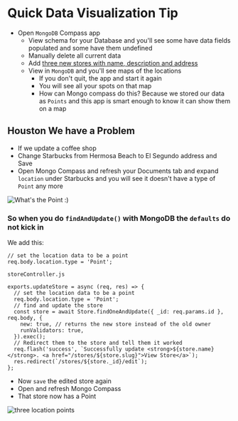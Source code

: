 # Quick Data Visualization Tip
* Open `MongoDB` Compass app
    - View schema for your Database and you'll see some have data fields populated and some have them undefined
    - Manually delete all current data
    - Add [three new stores with name, description and address](https://i.imgur.com/sOZZHon.png)
    - View in `MongoDB` and you'll see maps of the locations
        + If you don't quit, the app and start it again
        + You will see all your spots on that map
        + How can Mongo compass do this? Because we stored our data as `Points` and this app is smart enough to know it can show them on a map

## Houston We have a Problem
* If we update a coffee shop
* Change Starbucks from Hermosa Beach to El Segundo address and Save
* Open Mongo Compass and refresh your Documents tab and expand `location` under Starbucks and you will see it doesn't have a type of `Point` any more

![What's the Point :)](https://i.imgur.com/7lREvc7.png)

### So when you do `findAndUpdate()` with MongoDB the `defaults` do not kick in
We add this:

```
// set the location data to be a point
req.body.location.type = 'Point';
```

`storeController.js`

```
exports.updateStore = async (req, res) => {
  // set the location data to be a point
  req.body.location.type = 'Point';
  // find and update the store
  const store = await Store.findOneAndUpdate({ _id: req.params.id }, req.body, {
    new: true, // returns the new store instead of the old owner
    runValidators: true,
  }).exec();
  // Redirect them to the store and tell them it worked
  req.flash('success', `Successfully update <strong>${store.name}</strong>. <a href="/stores/${store.slug}">View Store</a>`);
  res.redirect(`/stores/${store._id}/edit`);
};
```

* Now `save` the edited store again
* Open and refresh Mongo Compass
* That store now has a Point

![three location points](https://i.imgur.com/Stzbhcp.png)
